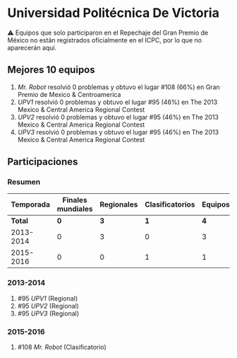 # Universidad Politécnica De Victoria

:warning: Equipos que solo participaron en el Repechaje del Gran Premio de México no están registrados oficialmente en el ICPC, por lo que no aparecerán aquí.

## Mejores 10 equipos

1. _Mr. Robot_ resolvió 0 problemas y obtuvo el lugar #108 (66%) en Gran Premio de Mexico & Centroamerica
1. _UPV1_ resolvió 0 problemas y obtuvo el lugar #95 (46%) en The 2013 Mexico & Central America Regional Contest
1. _UPV2_ resolvió 0 problemas y obtuvo el lugar #95 (46%) en The 2013 Mexico & Central America Regional Contest
1. _UPV3_ resolvió 0 problemas y obtuvo el lugar #95 (46%) en The 2013 Mexico & Central America Regional Contest

## Participaciones

### Resumen

| Temporada | Finales mundiales | Regionales | Clasificatorios | Equipos |
| --- | --- | --- | --- | --- |
| **Total** | **0** | **3** | **1** | **4** |
| 2013-2014 | 0 | 3 | 0 | 3 |
| 2015-2016 | 0 | 0 | 1 | 1 |

### 2013-2014

1. #95 _UPV1_ (Regional)
1. #95 _UPV2_ (Regional)
1. #95 _UPV3_ (Regional)

### 2015-2016

1. #108 _Mr. Robot_ (Clasificatorio)



